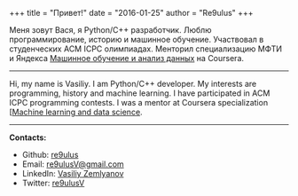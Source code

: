 +++
title = "Привет!"
date = "2016-01-25"
author = "Re9ulus"
+++

Меня зовут Вася, я Python/C++ разработчик.
Люблю программирование, историю и машинное обучение.
Участвовал в студенческих ACM ICPC олимпиадах.
Менторил специализацию МФТИ и Яндекса [Машинное обучение и анализ данных](https://www.coursera.org/specializations/machine-learning-data-analysis) на Coursera.

---

Hi, my name is Vasiliy.
I am Python/C++ developer.
My interests are programming, history and machine learning.
I have participated in ACM ICPC programming contests.
I was a mentor at Coursera specialization [[Machine learning and data science](https://www.coursera.org/specializations/machine-learning-data-analysis).

---

**Contacts:**
- Github: [re9ulus](https://github.com/re9ulus)
- Email: re9ulusV@gmail.com
- LinkedIn: [Vasiliy Zemlyanov](https://ru.linkedin.com/in/zemlyanov-vasiliy)
- Twitter: [re9ulusV](https://twitter.com/re9ulusV)
